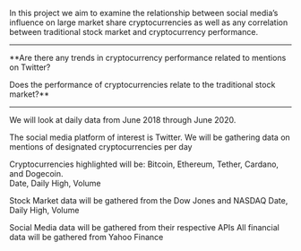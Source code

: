 In this project we aim to examine the relationship between social media’s influence on large market share cryptocurrencies as well as any correlation between traditional stock market and cryptocurrency performance.
***
**Are there any trends in cryptocurrency performance related to mentions on Twitter?

Does the performance of cryptocurrencies relate to the traditional stock market?**
***
We will look at daily data from June 2018 through June 2020.

The social media platform of interest is Twitter. We will be gathering data on mentions of designated cryptocurrencies per day

Cryptocurrencies highlighted will be: Bitcoin, Ethereum, Tether, Cardano, and Dogecoin.  
	Date, Daily High, Volume

Stock Market data will be gathered from the Dow Jones and NASDAQ
	Date, Daily High, Volume
	
Social Media data will be gathered from their respective APIs
All financial data will be gathered from Yahoo Finance
